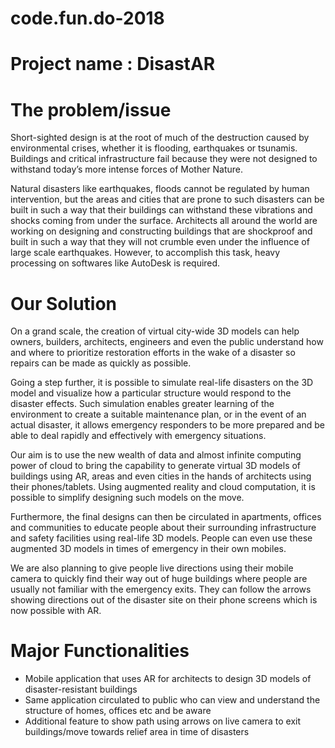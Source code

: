 # code.fun.do-2018

# Project name : DisastAR

# The problem/issue

Short-sighted design is at the root of much of the destruction caused by environmental crises, whether it is flooding, earthquakes or tsunamis. Buildings and critical infrastructure fail because they were not designed to withstand today’s more intense forces of Mother Nature.

Natural disasters like earthquakes, floods cannot be regulated by human intervention, but the areas and cities that are prone to such disasters can be built in such a way that their buildings can withstand these vibrations and shocks coming from under the surface. Architects all around the world are working on designing and constructing buildings that are shockproof and built in such a way that they will not crumble even under the influence of large scale earthquakes. However, to accomplish this task, heavy processing on softwares like AutoDesk is required.

# Our Solution

On a grand scale, the creation of virtual city-wide 3D models can help owners, builders, architects, engineers and even the public understand how and where to prioritize restoration efforts in the wake of a disaster so repairs can be made as quickly as possible.

Going a step further, it is possible to simulate real-life disasters on the 3D model and visualize how a particular structure would respond to the disaster effects. Such simulation enables greater learning of the environment to create a suitable maintenance plan, or in the event of an actual disaster, it allows emergency responders to be more prepared and be able to deal rapidly and effectively with emergency situations.

Our aim is to use the new wealth of data and almost infinite computing power of cloud to bring the capability to generate virtual 3D models of buildings using AR, areas and even cities in the hands of architects using their phones/tablets. Using augmented reality and cloud computation, it is possible to simplify designing such models on the move. 

Furthermore, the final designs can then be circulated in apartments, offices and communities to educate people about their surrounding infrastructure and safety facilities using real-life 3D models. People can even use these augmented 3D models in times of emergency in their own mobiles.

We are also planning to give people live directions using their mobile camera to quickly find their way out of huge buildings where people are usually not familiar with the emergency exits. They can follow the arrows showing directions out of the disaster site on their phone screens which is now possible with AR.

# Major Functionalities

- Mobile application that uses AR for architects to design 3D models of disaster-resistant buildings
- Same application circulated to public who can view and understand the structure of homes, offices etc and be aware
- Additional feature to show path using arrows on live camera to exit buildings/move towards relief area in time of disasters
